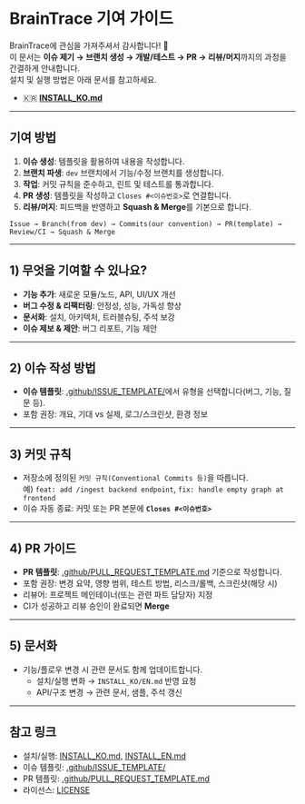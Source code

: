 # BrainTrace 기여 가이드

BrainTrace에 관심을 가져주셔서 감사합니다! 🙌  
이 문서는 **이슈 제기 → 브랜치 생성 → 개발/테스트 → PR → 리뷰/머지**까지의 과정을 간결하게 안내합니다.  
설치 및 실행 방법은 아래 문서를 참고하세요.

- 🇰🇷 **[INSTALL_KO.md](INSTALL_KO.md)**

---

## 기여 방법

1. **이슈 생성**: 템플릿을 활용하여 내용을 작성합니다.
2. **브랜치 파생**: `dev` 브랜치에서 기능/수정 브랜치를 생성합니다.
3. **작업**: 커밋 규칙을 준수하고, 린트 및 테스트를 통과합니다.
4. **PR 생성**: 템플릿을 작성하고 `Closes #<이슈번호>`로 연결합니다.
5. **리뷰/머지**: 피드백을 반영하고 **Squash & Merge**를 기본으로 합니다.

```text
Issue → Branch(from dev) → Commits(our convention) → PR(template) → Review/CI → Squash & Merge
```

---

## 1) 무엇을 기여할 수 있나요?

- **기능 추가**: 새로운 모듈/노드, API, UI/UX 개선
- **버그 수정 & 리팩터링**: 안정성, 성능, 가독성 향상
- **문서화**: 설치, 아키텍처, 트러블슈팅, 주석 보강
- **이슈 제보 & 제안**: 버그 리포트, 기능 제안

---

## 2) 이슈 작성 방법

- **이슈 템플릿**: [.github/ISSUE_TEMPLATE/](.github/ISSUE_TEMPLATE/)에서 유형을 선택합니다(버그, 기능, 질문 등).
- 포함 권장: 개요, 기대 vs 실제, 로그/스크린샷, 환경 정보

---

## 3) 커밋 규칙

- 저장소에 정의된 `커밋 규칙(Conventional Commits 등)`을 따릅니다.  
  예) `feat: add /ingest backend endpoint`, `fix: handle empty graph at frontend`
- 이슈 자동 종료: 커밋 또는 PR 본문에 **`Closes #<이슈번호>`**

---

## 4) PR 가이드

- **PR 템플릿**: [.github/PULL_REQUEST_TEMPLATE.md](.github/PULL_REQUEST_TEMPLATE.md) 기준으로 작성합니다.
- 포함 권장: 변경 요약, 영향 범위, 테스트 방법, 리스크/롤백, 스크린샷(해당 시)
- 리뷰어: 프로젝트 메인테이너(또는 관련 파트 담당자) 지정
- CI가 성공하고 리뷰 승인이 완료되면 **Merge**

---

## 5) 문서화

- 기능/플로우 변경 시 관련 문서도 함께 업데이트합니다.
  - 설치/실행 변화 → `INSTALL_KO/EN.md` 반영 요청
  - API/구조 변경 → 관련 문서, 샘플, 주석 갱신

---

## 참고 링크

- 설치/실행: [INSTALL_KO.md](INSTALL_KO.md), [INSTALL_EN.md](INSTALL_EN.md)
- 이슈 템플릿: [.github/ISSUE_TEMPLATE/](.github/ISSUE_TEMPLATE/)
- PR 템플릿: [.github/PULL_REQUEST_TEMPLATE.md](.github/PULL_REQUEST_TEMPLATE.md)
- 라이선스: [LICENSE](LICENSE)

